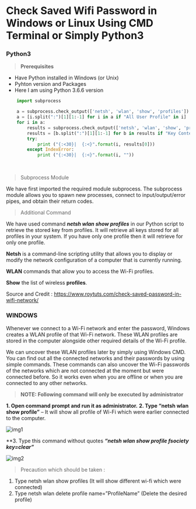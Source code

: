 # Check Saved Wifi Password in Windows or Linux Using CMD Terminal or Simply Python3

### Python3

> **Prerequisites**<br>
* Have Python installed in Windows (or Unix)
* Pyhton version and Packages
* Here I am using Python 3.6.6 version<br>

```py
    import subprocess

    a = subprocess.check_output(['netsh', 'wlan', 'show', 'profiles']).decode('utf-8').split('\n')
    a = [i.split(":")[1][1:-1] for i in a if "All User Profile" in i]
    for i in a:
        results = subprocess.check_output(['netsh', 'wlan', 'show', 'profile', i, 'key=clear']).decode('utf-8').split('\n')
        results = [b.split(":")[1][1:-1] for b in results if "Key Content" in b]
        try:
            print ("{:<30}|  {:<}".format(i, results[0]))
        except IndexError:
            print ("{:<30}|  {:<}".format(i, ""))
```
<br>

> Subprocess Module <br>

We have first imported the required module subprocess. The subprocess module allows you to spawn new processes, connect to input/output/error pipes, and obtain their return codes.<br>

> Additional Command <br>

We have used command ***netsh wlan show profiles*** in our Python script to retrieve the stored key from profiles. It will retrieve all keys stored for all profiles in your system. If you have only one profile then it will retrieve for only one profile.

**Netsh** is a command-line scripting utility that allows you to display or modify the network configuration of a computer that is currently running.

**WLAN** commands that allow you to access the Wi-Fi profiles.

**Show** the list of wireless **profiles**.<br>

Source and Credit : https://www.roytuts.com/check-saved-password-in-wifi-network/
<br>

### WINDOWS

Whenever we connect to a Wi-Fi network and enter the password, Windows creates a WLAN profile of that Wi-Fi network. These WLAN profiles are stored in the computer alongside other required details of the Wi-Fi profile.<br>

We can uncover these WLAN profiles later by simply using Windows CMD. You can find out all the connected networks and their passwords by using simple commands. These commands can also uncover the Wi-Fi passwords of the networks which are not connected at the moment but were connected before. So it works even when you are offline or when you are connected to any other networks.

> **NOTE: Following command will only be executed by administrator** <br>

**1. Open command prompt and run it as administrator.**
**2. Type “netsh wlan show profile”** – It will show all profile of Wi-Fi which were earlier connected to the computer.

![img1]("https://github.com/ishusagar/Check-Saved-Wifi-Password-in-Windows-or-Linux-Using-CMD-Terminal-or-Simply-Python3/blob/master/Images/img1.png")

**3. Type this command without quotes ***“netsh wlan show profile fsociety key=clear”***

![img2]("https://github.com/ishusagar/Check-Saved-Wifi-Password-in-Windows-or-Linux-Using-CMD-Terminal-or-Simply-Python3/blob/master/Images/img2.png")

> Precaution which should be taken :<br>

1. Type netsh wlan show profiles (It will show different wi-fi which were connected)
2. Type netsh wlan delete profile name=”ProfileName” (Delete the desired profile)


